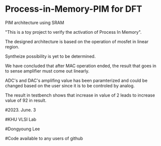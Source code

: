 # Process-in-Memory-PIM for DFT
PIM architecture using SRAM

"This is a toy project to verify the activation of Process In Memory".

The designed architecture is based on the operation of mosfet in linear region.

Syntheize possibility is yet to be determined.

We have concluded that after MAC operation ended, the result that goes in to sense amplifier
must come out linearly.

ADC's and DAC's amplifing value has been paramterized and could be changed based on the user since it is to be controled by analog.

The result in testbench shows that increase in value of 2 leads to increase value of 92 in result.

#2023. June. 3

#KHU VLSI Lab

#Dongyoung Lee

#Code available to any users of github
